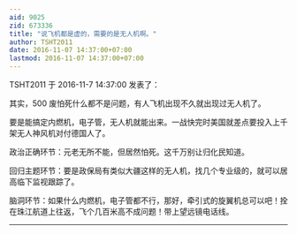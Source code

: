 ```yaml
---
aid: 9025
zid: 673336
title: "说飞机都是虚的，需要的是无人机啊。"
author: TSHT2011
date: 2016-11-07 14:37:00+07:00
lastmod: 2016-11-07 14:37:00+07:00
---
```


TSHT2011 于 2016-11-7 14:37:00 发表了：

其实，500 废怕死什么都不是问题，有人飞机出现不久就出现过无人机了。

要是能搞定内燃机，电子管，无人机就能出来。一战快完时美国就差点要投入上千架无人神风机对付德国人了。

政治正确环节：元老无所不能，但居然怕死。这千万别让归化民知道。

回归主题环节：要是政保局有类似大疆这样的无人机，找几个专业级的，就可以居高临下监视跟踪了。

脑洞环节：如果什么内燃机，电子管都不行，那好，牵引式的旋翼机总可以吧！拴在珠江航道上往返，飞个几百米高不成问题！带上望远镜电话线。

---
